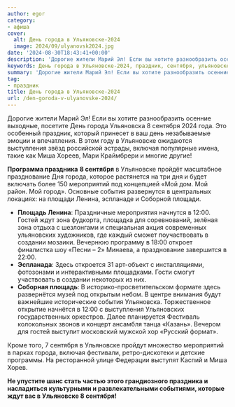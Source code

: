 ```yaml
---
author: egor
category:
- афиша
cover:
  alt: День города в Ульяновске-2024
  image: 2024/09/ulyanovsk2024.jpg
date: '2024-08-30T18:43:41+00:00'
description: 'Дорогие жители Марий Эл! Если вы хотите разнообразить осенние выходные, посетите День города Ульяновска 8 сентября 2024 года. Это особенный праздник,...'
keywords: День города в Ульяновске-2024, праздник, сентября, ульяновске, города, день, ульяновска, выступления, включая, миша, праздника, празднование, дня, мероприятий, события, площади, ленина
summary: 'Дорогие жители Марий Эл! Если вы хотите разнообразить осенние выходные, посетите День города Ульяновска 8 сентября 2024 года. Это особенный праздник,...'
tag:
- праздник
title: День города в Ульяновске-2024
url: /den-goroda-v-ulyanovske-2024/
---
```


Дорогие жители Марий Эл! Если вы хотите разнообразить осенние выходные, посетите День города Ульяновска 8 сентября 2024 года. Это особенный праздник, который принесет в ваш день незабываемые эмоции и впечатления. В этом году в Ульяновске ожидаются выступления звёзд российской эстрады, включая популярные имена, такие как Миша Хореев, Мари Краймбрери и многие другие!

**Программа праздника** **8 сентября** в Ульяновске пройдёт масштабное празднование Дня города, которое растянется на три дня и будет включать более 150 мероприятий под концепцией «Мой дом. Мой район. Мой город». Основные события развернутся в центральных локациях: на площади Ленина, эспланаде и Соборной площади.

- **Площадь Ленина**: Праздничные мероприятия начнутся в 12:00. Гостей ждут зона фудкорта, площадка для соревнований, зелёная зона отдыха с шезлонгами и специальная акция современных ульяновских художников, где каждый сможет поучаствовать в создании мозаики. Вечернюю программу в 18:00 откроет финалистка шоу «Песни – 2» Минаева, а празднование завершится в 22:00.
- **Эспланада**: Здесь откроется 31 арт-объект с инсталляциями, фотозонами и интерактивными площадками. Гости смогут участвовать в создании некоторых из них.
- **Соборная площадь**: В историко-просветительском формате здесь развернётся музей под открытым небом. В центре внимания будут важнейшие исторические события Ульяновска. Торжественное открытие начнётся в 12:00 с выступления Ульяновских государственных оркестров. Далее планируется Фестиваль колокольных звонов и концерт ансамбля танца «Казань». Вечером для гостей выступит московский мужской хор «Русский формат».

Кроме того, 7 сентября в Ульяновске пройдут множество мероприятий в парках города, включая фестивали, ретро-дискотеки и детские программы. На ресторанной улице Федерации выступят Каспий и Миша Хорев.

**Не упустите шанс стать частью этого грандиозного праздника и насладиться культурными и развлекательными событиями, которые ждут вас в Ульяновске 8 сентября!**